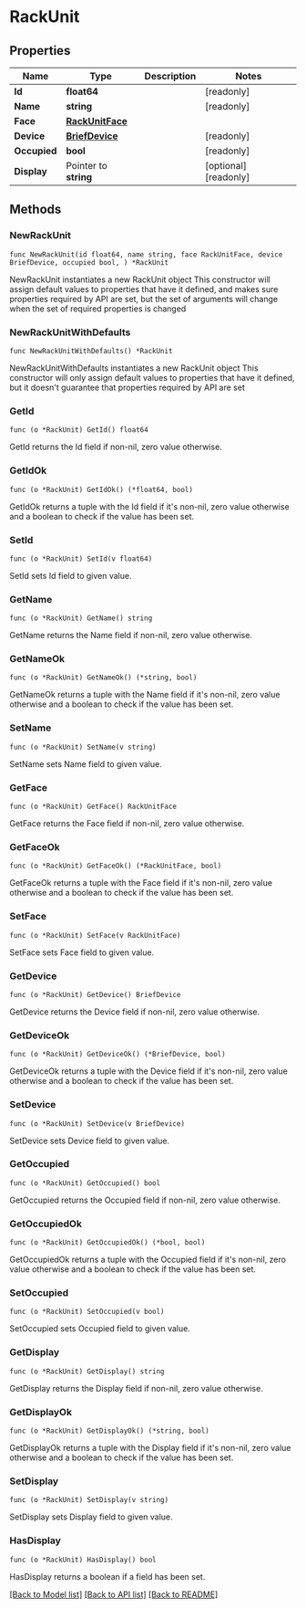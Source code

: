 # RackUnit

## Properties

Name | Type | Description | Notes
------------ | ------------- | ------------- | -------------
**Id** | **float64** |  | [readonly] 
**Name** | **string** |  | [readonly] 
**Face** | [**RackUnitFace**](RackUnitFace.md) |  | 
**Device** | [**BriefDevice**](BriefDevice.md) |  | [readonly] 
**Occupied** | **bool** |  | [readonly] 
**Display** | Pointer to **string** |  | [optional] [readonly] 

## Methods

### NewRackUnit

`func NewRackUnit(id float64, name string, face RackUnitFace, device BriefDevice, occupied bool, ) *RackUnit`

NewRackUnit instantiates a new RackUnit object
This constructor will assign default values to properties that have it defined,
and makes sure properties required by API are set, but the set of arguments
will change when the set of required properties is changed

### NewRackUnitWithDefaults

`func NewRackUnitWithDefaults() *RackUnit`

NewRackUnitWithDefaults instantiates a new RackUnit object
This constructor will only assign default values to properties that have it defined,
but it doesn't guarantee that properties required by API are set

### GetId

`func (o *RackUnit) GetId() float64`

GetId returns the Id field if non-nil, zero value otherwise.

### GetIdOk

`func (o *RackUnit) GetIdOk() (*float64, bool)`

GetIdOk returns a tuple with the Id field if it's non-nil, zero value otherwise
and a boolean to check if the value has been set.

### SetId

`func (o *RackUnit) SetId(v float64)`

SetId sets Id field to given value.


### GetName

`func (o *RackUnit) GetName() string`

GetName returns the Name field if non-nil, zero value otherwise.

### GetNameOk

`func (o *RackUnit) GetNameOk() (*string, bool)`

GetNameOk returns a tuple with the Name field if it's non-nil, zero value otherwise
and a boolean to check if the value has been set.

### SetName

`func (o *RackUnit) SetName(v string)`

SetName sets Name field to given value.


### GetFace

`func (o *RackUnit) GetFace() RackUnitFace`

GetFace returns the Face field if non-nil, zero value otherwise.

### GetFaceOk

`func (o *RackUnit) GetFaceOk() (*RackUnitFace, bool)`

GetFaceOk returns a tuple with the Face field if it's non-nil, zero value otherwise
and a boolean to check if the value has been set.

### SetFace

`func (o *RackUnit) SetFace(v RackUnitFace)`

SetFace sets Face field to given value.


### GetDevice

`func (o *RackUnit) GetDevice() BriefDevice`

GetDevice returns the Device field if non-nil, zero value otherwise.

### GetDeviceOk

`func (o *RackUnit) GetDeviceOk() (*BriefDevice, bool)`

GetDeviceOk returns a tuple with the Device field if it's non-nil, zero value otherwise
and a boolean to check if the value has been set.

### SetDevice

`func (o *RackUnit) SetDevice(v BriefDevice)`

SetDevice sets Device field to given value.


### GetOccupied

`func (o *RackUnit) GetOccupied() bool`

GetOccupied returns the Occupied field if non-nil, zero value otherwise.

### GetOccupiedOk

`func (o *RackUnit) GetOccupiedOk() (*bool, bool)`

GetOccupiedOk returns a tuple with the Occupied field if it's non-nil, zero value otherwise
and a boolean to check if the value has been set.

### SetOccupied

`func (o *RackUnit) SetOccupied(v bool)`

SetOccupied sets Occupied field to given value.


### GetDisplay

`func (o *RackUnit) GetDisplay() string`

GetDisplay returns the Display field if non-nil, zero value otherwise.

### GetDisplayOk

`func (o *RackUnit) GetDisplayOk() (*string, bool)`

GetDisplayOk returns a tuple with the Display field if it's non-nil, zero value otherwise
and a boolean to check if the value has been set.

### SetDisplay

`func (o *RackUnit) SetDisplay(v string)`

SetDisplay sets Display field to given value.

### HasDisplay

`func (o *RackUnit) HasDisplay() bool`

HasDisplay returns a boolean if a field has been set.


[[Back to Model list]](../README.md#documentation-for-models) [[Back to API list]](../README.md#documentation-for-api-endpoints) [[Back to README]](../README.md)


